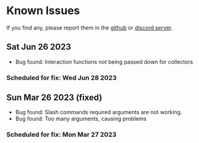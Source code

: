 # Known Issues

If you find any, please report them in the [github](https://github.com/PenguDevelopment/parrot.js/issues) or [discord server](https://discord.gg/uN4dWMj84x).

## Sat Jun 26 2023

- Bug found: Interaction functions not being passed down for collectors

### Scheduled for fix: Wed Jun 28 2023

## Sun Mar 26 2023 (fixed)

- Bug found: Slash commands required arguments are not working.
- Bug found: Too many arguments, causing problems

### Scheduled for fix: Mon Mar 27 2023
